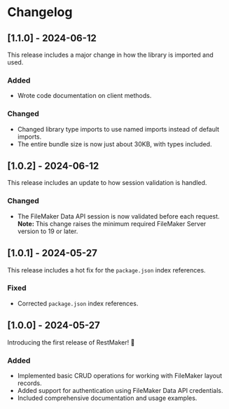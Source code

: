# Changelog

## [1.1.0] - 2024-06-12

This release includes a major change in how the library is imported and used.

### Added

- Wrote code documentation on client methods.

### Changed

- Changed library type imports to use named imports instead of default imports.
- The entire bundle size is now just about 30KB, with types included.

## [1.0.2] - 2024-06-12

This release includes an update to how session validation is handled.

### Changed

- The FileMaker Data API session is now validated before each request. **Note:** This change raises the minimum required FileMaker Server version to 19 or later.

## [1.0.1] - 2024-05-27

This release includes a hot fix for the `package.json` index references.

### Fixed

- Corrected `package.json` index references.

## [1.0.0] - 2024-05-27

Introducing the first release of RestMaker! 🎉

### Added

- Implemented basic CRUD operations for working with FileMaker layout records.
- Added support for authentication using FileMaker Data API credentials.
- Included comprehensive documentation and usage examples.
